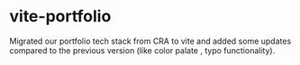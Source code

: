 # vite-portfolio
Migrated our portfolio tech stack from CRA to vite and added some updates compared to the previous version (like color palate , typo functionality). 
